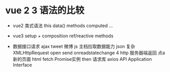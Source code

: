 # vue 2 3 语法的比较
- vue2  类式语法  this
    data()  methods   computed ...
- vue3
    setup + composition
    ref/reactive methods

- 数据接口请求
    ajax  tweet 微博 js 主档拉取数据能力 json  复杂
    XMLHttpRequest open  send onreadstatechange 4
    http  服务器端返回 点a  新的页面  html
    fetch Promise实例  then
    请求库 axios
    API Application Interface


